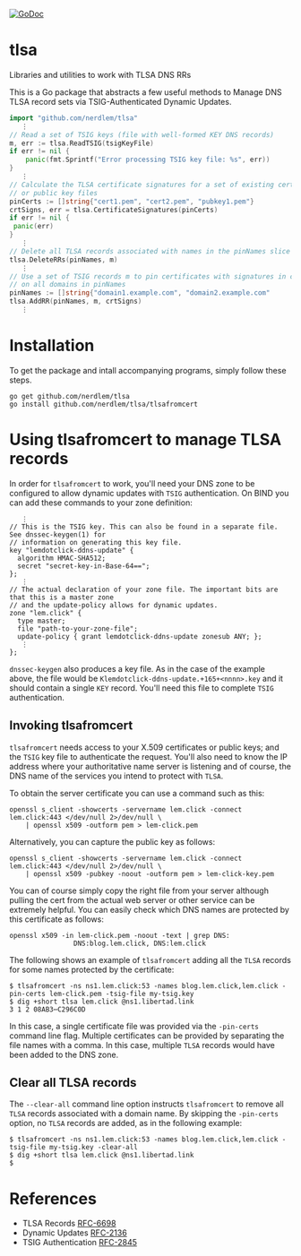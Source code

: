 [![GoDoc](https://godoc.org/github.com/nerdlem/tlsa?status.svg)](https://godoc.org/github.com/nerdlem/tlsa)

# tlsa

Libraries and utilities to work with TLSA DNS RRs

This is a Go package that abstracts a few useful methods to Manage DNS TLSA record sets  via TSIG-Authenticated Dynamic Updates.

```go
import "github.com/nerdlem/tlsa"
   ⋮
// Read a set of TSIG keys (file with well-formed KEY DNS records)
m, err := tlsa.ReadTSIG(tsigKeyFile)
if err != nil {
	panic(fmt.Sprintf("Error processing TSIG key file: %s", err))
}
   ⋮
// Calculate the TLSA certificate signatures for a set of existing certificates
// or public key files
pinCerts := []string{"cert1.pem", "cert2.pem", "pubkey1.pem"}
crtSigns, err = tlsa.CertificateSignatures(pinCerts)
if err != nil {
 panic(err)
}
   ⋮
// Delete all TLSA records associated with names in the pinNames slice
tlsa.DeleteRRs(pinNames, m)
   ⋮
// Use a set of TSIG records m to pin certificates with signatures in crtSigns
// on all domains in pinNames
pinNames := []string{"domain1.example.com", "domain2.example.com"
tlsa.AddRR(pinNames, m, crtSigns)
   ⋮
```

# Installation

To get the package and intall accompanying programs, simply follow these steps.

```
go get github.com/nerdlem/tlsa
go install github.com/nerdlem/tlsa/tlsafromcert
```

# Using tlsafromcert to manage TLSA records

In order for `tlsafromcert` to work, you'll need your DNS zone to be configured to allow dynamic updates with `TSIG` authentication. On BIND you can add these commands to your zone definition:

```bind
   ⋮
// This is the TSIG key. This can also be found in a separate file. See dnssec-keygen(1) for
// information on generating this key file.
key "lemdotclick-ddns-update" {
  algorithm HMAC-SHA512;
  secret "secret-key-in-Base-64==";
};
   ⋮
// The actual declaration of your zone file. The important bits are that this is a master zone
// and the update-policy allows for dynamic updates.
zone "lem.click" {
  type master;
  file "path-to-your-zone-file";
  update-policy { grant lemdotclick-ddns-update zonesub ANY; };
   ⋮
};
```

`dnssec-keygen` also produces a key file. As in the case of the example above, the file would be `Klemdotclick-ddns-update.+165+<nnnn>.key` and it should contain a single `KEY` record. You'll need this file to complete `TSIG` authentication.

## Invoking tlsafromcert

`tlsafromcert` needs access to your X.509 certificates or public keys; and the `TSIG` key file to authenticate the request. You'll also need to know the IP address where your authoritative name server is listening and of course, the DNS name of the services you intend to protect with `TLSA`.

To obtain the server certificate you can use a command such as this:

```
openssl s_client -showcerts -servername lem.click -connect lem.click:443 </dev/null 2>/dev/null \
    | openssl x509 -outform pem > lem-click.pem
```

Alternatively, you can capture the public key as follows:

```
openssl s_client -showcerts -servername lem.click -connect lem.click:443 </dev/null 2>/dev/null \
    | openssl x509 -pubkey -noout -outform pem > lem-click-key.pem
```


You can of course simply copy the right file from your server although pulling the cert from the actual web server or other service can be extremely helpful. You can easily check which DNS names are protected by this certificate as follows:

```
openssl x509 -in lem-click.pem -noout -text | grep DNS:
                DNS:blog.lem.click, DNS:lem.click
```

The following shows an example of `tlsafromcert` adding all the `TLSA` records for some names protected by the certificate:

```
$ tlsafromcert -ns ns1.lem.click:53 -names blog.lem.click,lem.click -pin-certs lem-click.pem -tsig-file my-tsig.key
$ dig +short tlsa lem.click @ns1.libertad.link
3 1 2 08AB3⋯C296C0D
```

In this case, a single certificate file was provided via the `-pin-certs` command line flag. Multiple certificates can be provided by separating the file names with a comma. In this case, multiple `TLSA` records would have been added to the DNS zone.

## Clear all TLSA records

The `--clear-all` command line option instructs `tlsafromcert` to remove all `TLSA` records associated with a domain name. By skipping the `-pin-certs` option, no `TLSA` records are added, as in the following example:

```
$ tlsafromcert -ns ns1.lem.click:53 -names blog.lem.click,lem.click -tsig-file my-tsig.key -clear-all
$ dig +short tlsa lem.click @ns1.libertad.link
$
```

# References

* TLSA Records [RFC-6698](https://tools.ietf.org/html/rfc6698)
* Dynamic Updates [RFC-2136](https://tools.ietf.org/html/rfc2136)
* TSIG Authentication [RFC-2845](https://www.ietf.org/rfc/rfc2845)
